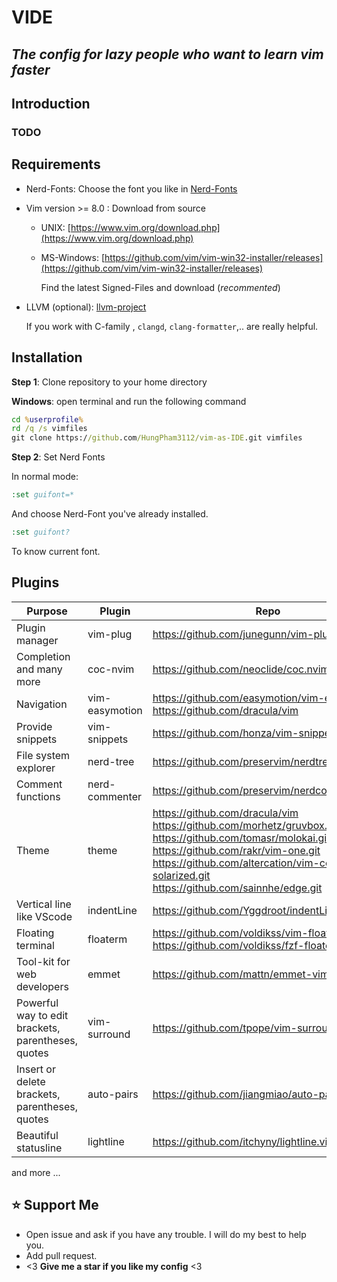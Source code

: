 # VIDE

## _The config for lazy people who want to learn vim faster_

## Introduction

### TODO

## Requirements

- Nerd-Fonts: Choose the font you like in [Nerd-Fonts](https://www.nerdfonts.com/)

- Vim version >= 8.0 : Download from source  
  - UNIX: [https://www.vim.org/download.php](https://www.vim.org/download.php)
  - MS-Windows: [https://github.com/vim/vim-win32-installer/releases](https://github.com/vim/vim-win32-installer/releases)

    Find the latest Signed-Files and download (_recommented_)
- LLVM (optional): [llvm-project](https://github.com/llvm/llvm-project/releases/tag/llvmorg-13.0.0)

  If you work with C-family , `clangd`, `clang-formatter`,.. are really
  helpful. 

## Installation  

__Step 1__: Clone repository to your home directory

__Windows__: open terminal and run the following command

```bat
cd %userprofile%
rd /q /s vimfiles
git clone https://github.com/HungPham3112/vim-as-IDE.git vimfiles
```

__Step 2__: Set Nerd Fonts  

In normal mode:

```bat
:set guifont=*
```

And choose Nerd-Font you've already installed.

```bat
:set guifont?
```

To know current font.

## Plugins  

| Purpose | Plugin | Repo |
| ------ | ------ | ------ |
| Plugin manager | vim-plug | <https://github.com/junegunn/vim-plug.git> |
| Completion and many more | coc-nvim | <https://github.com/neoclide/coc.nvim.git> |
| Navigation | vim-easymotion | <https://github.com/easymotion/vim-easymotion><br><https://github.com/dracula/vim> |
| Provide snippets | vim-snippets | <https://github.com/honza/vim-snippets> |
| File system explorer | nerd-tree |  <https://github.com/preservim/nerdtree.git> |
| Comment functions | nerd-commenter | <https://github.com/preservim/nerdcommenter.git> |
| Theme | theme  | <https://github.com/dracula/vim><br> <https://github.com/morhetz/gruvbox.git><br> <https://github.com/tomasr/molokai.git><br> <https://github.com/rakr/vim-one.git><br> <https://github.com/altercation/vim-colors-solarized.git><br> <https://github.com/sainnhe/edge.git><br> |
| Vertical line like VScode| indentLine  | <https://github.com/Yggdroot/indentLine.git> |
| Floating terminal | floaterm  | <https://github.com/voldikss/vim-floaterm.git><br><https://github.com/voldikss/fzf-floaterm.git>|
| Tool-kit for web developers | emmet  |   <https://github.com/mattn/emmet-vim.git> |
| Powerful way to edit<br>brackets, parentheses, quotes | vim-surround  |  <https://github.com/tpope/vim-surround.git>|
| Insert or delete<br>brackets, parentheses, quotes | auto-pairs  |  <https://github.com/jiangmiao/auto-pairs> |
| Beautiful statusline | lightline |  <https://github.com/itchyny/lightline.vim> |
and more ...

## :star: Support Me  

- Open issue and ask if you have any trouble. I will do my best to help you.
- Add pull request.  
- <3 __Give me a star if you like my config__ <3
